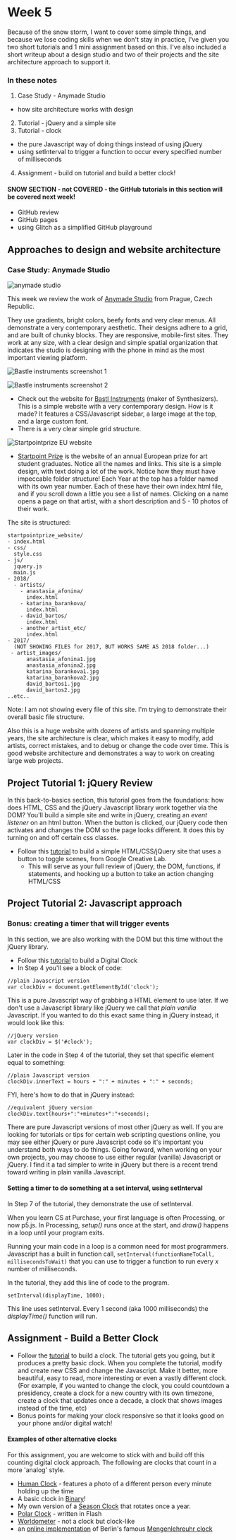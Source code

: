 # Week 5

Because of the snow storm, I want to cover some simple things, and because we lose coding skills when we don't stay in practice, I've given you two short tutorials and 1 mini assignment based on this. I've also included a short writeup about a design studio and two of their projects and the site architecture approach to support it.

### In these notes

1. Case Study - Anymade Studio
 - how site architecture works with design
2. Tutorial - jQuery and a simple site
3. Tutorial - clock
 - the pure Javascript way of doing things instead of using jQuery
 - using setInterval to trigger a function to occur every specified number of milliseconds
4. Assignment - build on tutorial and build a better clock!

#### SNOW SECTION - not COVERED - the GitHub tutorials in this section will be covered next week!
- GitHub review
- GitHub pages
- using Glitch as a simplified GitHub playground

## Approaches to design and website architecture

### Case Study: Anymade Studio

![anymade studio](anymade.png)

This week we review the work of [Anymade Studio](http://anymadestudio.com/) from Prague, Czech Republic.

They use gradients, bright colors, beefy fonts and very clear menus. All demonstrate a very contemporary aesthetic. Their designs adhere to a grid, and are built of chunky blocks. They are responsive, mobile-first sites. They work at any size, with a clear  design and simple spatial organization that indicates the studio is designing with the phone in mind as the most important viewing platform.

![Bastle instruments screenshot 1](bastl1.png)

![Bastle instruments screenshot 2](bastl2.png)

- Check out the website for [Bastl Instruments](https://bastl-instruments.com/) (maker of Synthesizers). This is a simple website with a very contemporary design. How is it made? It features a CSS/Javascript sidebar, a large image at the top, and a large custom font.
- There is a very clear simple grid structure.

![Startpointprize EU website](startpointprize.png)

- [Startpoint Prize](http://www.startpointprize.eu/2018/) is the website of an annual European prize for art student graduates. Notice all the names and links. This site is a simple design, with text doing a lot of the work. Notice how they must have impeccable folder structure! Each Year at the top has a folder named with its own year number. Each of these have their own index.html file, and if you scroll down a little you see a list of names. Clicking on a name opens a page on that artist, with a short description and 5 - 10 photos of their work.

The site is structured:

```
startpointprize_website/
- index.html
- css/
  style.css
- js/
  jquery.js
  main.js
- 2018/
  - artists/
    - anastasia_afonina/
      index.html
    - katarina_barankova/
      index.html
    - david_bartos/
      index.html
    - another_artist_etc/
      index.html
- 2017/
  (NOT SHOWING FILES for 2017, BUT WORKS SAME AS 2018 folder...)
 - artist_images/
      anastasia_afonina1.jpg
      anastasia_afonina2.jpg
      katarina_barankova1.jpg
      katarina_barankova2.jpg
      david_bartos1.jpg
      david_bartos2.jpg
..etc..
```

Note: I am not showing every file of this site. I'm trying to demonstrate their overall basic file structure.

Also this is a huge website with dozens of artists and spanning multiple years, the site architecture is clear, which makes it easy to modify, add artists, correct mistakes, and to debug or change the code over time. This is good website architecture and demonstrates a way to work on creating large web projects.

## Project Tutorial 1: jQuery Review

In this back-to-basics section, this tutorial goes from the foundations: how does HTML, CSS and the jQuery Javascript library work together via the DOM? You'll build a simple site and write in jQuery, creating an *event listener* on an html button. When the button is clicked, our jQuery code then activates and changes the DOM so the page looks different. It does this by turning on and off certain css classes.

- Follow this [tutorial](https://googlecreativelab.github.io/coder-projects/projects/night_and_day/) to build a simple HTML/CSS/jQuery site that uses a button to toggle scenes, from Google Creative Lab.
  - This will serve as your full review of jQuery, the DOM, functions, if statements, and hooking up a button to take an action changing HTML/CSS


## Project Tutorial 2: Javascript approach

### Bonus: creating a timer that will trigger events

In this section, we are also working with the DOM but this time without the jQuery library.

- Follow this [tutorial](https://googlecreativelab.github.io/coder-projects/projects/digital_clock/) to build a Digital Clock
- In Step 4 you'll see a block of code:

```
//plain Javascript version
var clockDiv = document.getElementById('clock');
```

This is a pure Javascript way of grabbing a HTML element to use later. If we don't use a Javascript library like jQuery we call that *plain vanilla* Javascript. If you wanted to do this exact same thing in jQuery instead, it would look like this:

```
//jQuery version
var clockDiv = $('#clock');
```

Later in the code in Step 4 of the tutorial, they set that specific element equal to something:

```
//plain Javascript version
clockDiv.innerText = hours + ":" + minutes + ":" + seconds;
```

FYI, here's how to do that in jQuery instead:

```
//equivalent jQuery version
clockDiv.text(hours+":"+minutes+":"+seconds);
```

There are pure Javascript versions of most other jQuery as well. If you are looking for tutorials or tips for certain web scripting questions online, you may see either jQuery or pure Javascript code so it's important you understand both ways to do things. Going forward, when working on your own projects, you may choose to use either regular (vanilla) Javascript or jQuery. I find it a tad simpler to write in jQuery but there is a recent trend toward writing in plain vanilla Javascript.


#### Setting a timer to do something at a set interval, using setInterval

In Step 7 of the tutorial, they demonstrate the use of setInterval.

When you learn CS at Purchase, your first language is often Processing, or now p5.js. In Processing, *setup()* runs once at the start, and *draw()* happens in a loop until your program exits.

Running your main code in a loop is a common need for most programmers. Javascript has a built in function call, ```setInterval(functionNameToCall, millisecondsToWait)``` that you can use to trigger a function to run every *x* number of milliseconds.

In the tutorial, they add this line of code to the program.


```
setInterval(displayTime, 1000);
```

This line uses setInterval. Every 1 second (aka 1000 milliseconds) the *displayTime()* function will run.

## Assignment - Build a Better Clock

- Follow the [tutorial](https://googlecreativelab.github.io/coder-projects/projects/digital_clock/) to build a clock. The tutorial gets you going, but it produces a pretty basic clock. When you complete the tutorial, modify and create new CSS and change the Javascript. Make it better, more beautiful, easy to read, more interesting or even a vastly different clock. (For example, if you wanted to change the clock, you could countdown a presidency, create a clock for a new country with its own timezone, create a clock that updates once a decade, a clock that shows images instead of the time, etc)
- Bonus points for making your clock responsive so that it looks good on your phone and/or digital watch!

#### Examples of other alternative clocks

For this assignment, you are welcome to stick with and build off this counting digital clock approach. The following are clocks that count in a more 'analog' style.

- [Human Clock](https://www.humanclock.com/) - features a photo of a different person every minute holding up the time
- A basic clock in [Binary](https://binary.onlineclock.net/)!
- My own version of a [Season Clock](http://leetusman.com/everyday/9/) that rotates once a year.
- [Polar Clock](http://blog.pixelbreaker.com/polarclock) - written in Flash
- [Worldometer](http://www.worldometers.info/) - not a clock but clock-like
- an [online implementation](https://jayasurian123.github.io/berlin-uhr/) of Berlin's famous [Mengenlehreuhr clock](https://www.futilitycloset.com/2017/01/17/the-mengenlehreuhr/)
